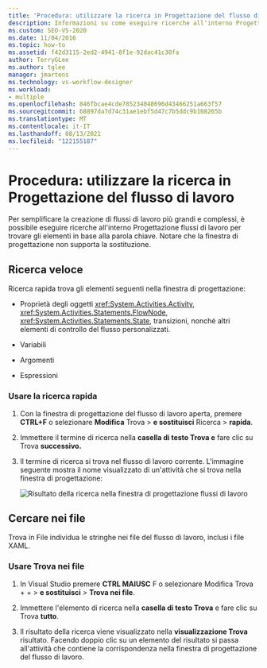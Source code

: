 ```yaml
---
title: 'Procedura: utilizzare la ricerca in Progettazione del flusso di lavoro'
description: Informazioni su come eseguire ricerche all'interno Progettazione flussi di lavoro trovare elementi in base alla parola chiave in modo da semplificare la creazione di flussi di lavoro più grandi e complessi.
ms.custom: SEO-VS-2020
ms.date: 11/04/2016
ms.topic: how-to
ms.assetid: f42d3115-2ed2-4941-8f1e-92dac41c30fa
author: TerryGLee
ms.author: tglee
manager: jmartens
ms.technology: vs-workflow-designer
ms.workload:
- multiple
ms.openlocfilehash: 846fbcae4cde785234048696d43466251a663f57
ms.sourcegitcommit: 68897da7d74c31ae1ebf5d47c7b5ddc9b108265b
ms.translationtype: MT
ms.contentlocale: it-IT
ms.lasthandoff: 08/13/2021
ms.locfileid: "122155187"
---
```

# <a name="how-to-use-search-in-the-workflow-designer"></a>Procedura: utilizzare la ricerca in Progettazione del flusso di lavoro

Per semplificare la creazione di flussi di lavoro più grandi e complessi, è possibile eseguire ricerche all'interno Progettazione flussi di lavoro per trovare gli elementi in base alla parola chiave. Notare che la finestra di progettazione non supporta la sostituzione.

## <a name="quick-find"></a>Ricerca veloce

Ricerca rapida trova gli elementi seguenti nella finestra di progettazione:

- Proprietà degli oggetti <xref:System.Activities.Activity>, <xref:System.Activities.Statements.FlowNode>, <xref:System.Activities.Statements.State>, transizioni, nonché altri elementi di controllo del flusso personalizzati.

- Variabili

- Argomenti

- Espressioni

### <a name="use-quick-find"></a>Usare la ricerca rapida

1. Con la finestra di progettazione del flusso di lavoro aperta, premere **CTRL+F** o selezionare **Modifica** Trova  >  **e sostituisci** Ricerca  >  **rapida**.

2. Immettere il termine di ricerca nella **casella di testo Trova e** fare clic su Trova **successivo.**

3. Il termine di ricerca si trova nel flusso di lavoro corrente. L'immagine seguente mostra il nome visualizzato di un'attività che si trova nella finestra di progettazione:

   ![Risultato della ricerca nella finestra di progettazione flussi di lavoro](../workflow-designer/media/designersearch.png)

## <a name="find-in-files"></a>Cercare nei file

Trova in File individua le stringhe nei file del flusso di lavoro, inclusi i file XAML.

### <a name="use-find-in-files"></a>Usare Trova nei file

1. In Visual Studio premere **CTRL MAIUSC** F o selezionare Modifica Trova +  +    >  **e sostituisci**  >  **Trova nei file**.

2. Immettere l'elemento di ricerca nella **casella di testo Trova** e fare clic su Trova **tutto**.

3. Il risultato della ricerca viene visualizzato nella **visualizzazione Trova** risultato. Facendo doppio clic su un elemento del risultato si passa all'attività che contiene la corrispondenza nella finestra di progettazione del flusso di lavoro.
